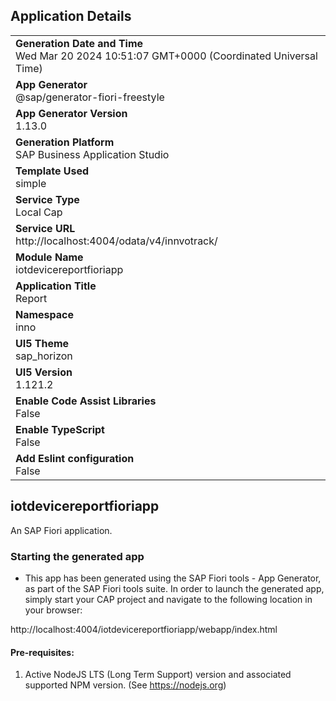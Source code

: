 ## Application Details
|               |
| ------------- |
|**Generation Date and Time**<br>Wed Mar 20 2024 10:51:07 GMT+0000 (Coordinated Universal Time)|
|**App Generator**<br>@sap/generator-fiori-freestyle|
|**App Generator Version**<br>1.13.0|
|**Generation Platform**<br>SAP Business Application Studio|
|**Template Used**<br>simple|
|**Service Type**<br>Local Cap|
|**Service URL**<br>http://localhost:4004/odata/v4/innvotrack/
|**Module Name**<br>iotdevicereportfioriapp|
|**Application Title**<br>Report|
|**Namespace**<br>inno|
|**UI5 Theme**<br>sap_horizon|
|**UI5 Version**<br>1.121.2|
|**Enable Code Assist Libraries**<br>False|
|**Enable TypeScript**<br>False|
|**Add Eslint configuration**<br>False|

## iotdevicereportfioriapp

An SAP Fiori application.

### Starting the generated app

-   This app has been generated using the SAP Fiori tools - App Generator, as part of the SAP Fiori tools suite.  In order to launch the generated app, simply start your CAP project and navigate to the following location in your browser:

http://localhost:4004/iotdevicereportfioriapp/webapp/index.html

#### Pre-requisites:

1. Active NodeJS LTS (Long Term Support) version and associated supported NPM version.  (See https://nodejs.org)


